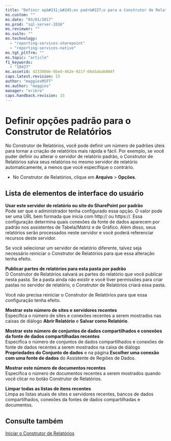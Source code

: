 ```yaml
---
title: "Definir op&#231;&#245;es padr&#227;o para o Construtor de Relat&#243;rios | Microsoft Docs"
ms.custom: ""
ms.date: "03/01/2017"
ms.prod: "sql-server-2016"
ms.reviewer: ""
ms.suite: ""
ms.technology: 
  - "reporting-services-sharepoint"
  - "reporting-services-native"
ms.tgt_pltfrm: ""
ms.topic: "article"
f1_keywords: 
  - "10427"
ms.assetid: 423360de-9bed-462e-921f-60a5abab004f
caps.latest.revision: 15
author: "maggiesMSFT"
ms.author: "maggies"
manager: "erikre"
caps.handback.revision: 15
---
```

# Definir op&#231;&#245;es padr&#227;o para o Construtor de Relat&#243;rios
  No Construtor de Relatórios, você pode definir um número de padrões úteis para tornar a criação de relatórios mais rápida e fácil.  Por exemplo, se você puder definir ou alterar o servidor de relatório padrão, o Construtor de Relatórios salva seus relatórios no mesmo servidor de relatório automaticamente, a menos que você especifique o contrário.  
  
-   No Construtor de Relatórios, clique em **Arquivo** > **Opções**.  
  
## Lista de elementos de interface do usuário  
 **Usar este servidor de relatório ou site do SharePoint por padrão**  
 Pode ser que o administrador tenha configurado essa opção. O valor pode ser uma URL bem formada que inicia com http:// ou https://. Essa configuração determina quais conexões da fonte de dados aparecem por padrão nos assistentes de Tabela/Matriz e de Gráfico. Além disso, seus relatórios serão processados neste servidor e você poderá referenciar recursos deste servidor.  
  
 Se você selecionar um servidor de relatório diferente, talvez seja necessário reiniciar o Construtor de Relatórios para que essa alteração tenha efeito.  
  
 **Publicar partes de relatórios para esta pasta por padrão**  
 O Construtor de Relatórios salvará as partes do relatório que você publicar nesta pasta. Se a pasta ainda não existir e você tiver permissões para criar pastas no servidor de relatório, o Construtor de Relatórios criará essa pasta.  
  
 Você não precisa reiniciar o Construtor de Relatórios para que essa configuração tenha efeito.  
  
 **Mostrar este número de sites e servidores recentes**  
 Especifica o número de sites e conexões recentes a serem mostrados nas caixas de diálogo **Abrir Relatório** e **Salvar como Relatório**.  
  
 **Mostrar este número de conjuntos de dados compartilhados e conexões da fonte de dados compartilhadas recentes**  
 Especifica o número de conjuntos de dados compartilhados e conexões de fonte de dados recentes a serem mostrados na caixa de diálogo **Propriedades do Conjunto de dados** e na página **Escolher uma conexão com uma fonte de dados** do Assistente de Regiões de Dados.  
  
 **Mostrar este número de documentos recentes**  
 Especifica o número de documentos recentes a serem mostrados quando você clicar no botão Construtor de Relatórios.  
  
 **Limpar todas as listas de itens recentes**  
 Limpa as listas atuais de sites e servidores recentes, bancos de dados compartilhados, conexões da fontes de dados compartilhadas e documentos.  
  
## Consulte também  
 [Iniciar o Construtor de Relatórios](../../reporting-services/report-builder/start-report-builder.md)  
  
  